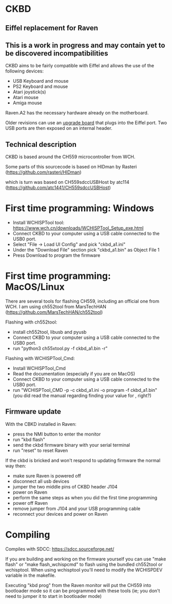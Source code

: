 # CKBD
## Eiffel replacement for Raven
## This is a work in progress and may contain yet to be discovered incompatibilities

CKBD aims to be fairly compatible with Eiffel and allows the use of the following devices:
* USB Keyboard and mouse
* PS2 Keyboard and mouse
* Atari joystick(s)
* Atari mouse
* Amiga mouse

Raven.A2 has the necessary hardware already on the motherboard.

Older revisions can use an [upgrade board](../../hw/raven/upgrades/ckbd/) that plugs into the Eiffel port.
Two USB ports are then exposed on an internal header.

## Technical description

CKBD is based around the CH559 microcontroller from WCH.

Some parts of this sourcecode is based on HIDman by Rasteri (https://github.com/rasteri/HIDman)

which is turn was based on CH559sdccUSBHost by atc114 (https://github.com/atc1441/CH559sdccUSBHost)

# First time programming: Windows
- Install WCHISPTool tool: https://www.wch.cn/downloads/WCHISPTool_Setup_exe.html
- Connect CKBD to your computer using a USB cable connected to the USB0 port.
- Select "File -> Load UI Config" and pick "ckbd_a1.ini"
- Under the "Download File" section pick "ckbd_a1.bin" as Object File 1
- Press Download to program the firmware

# First time programming: MacOS/Linux
There are several tools for flashing CH559, including an official one from WCH.
I am using ch552tool from MarsTechHAN (https://github.com/MarsTechHAN/ch552tool)

Flashing with ch552tool:
- install ch552tool, libusb and pyusb
- Connect CKBD to your computer using a USB cable connected to the USB0 port.
- run "python3 ch55xtool.py -f ckbd_a1.bin -r"

Flashing with WCHISPTool_Cmd:
- Install WCHISPTool_Cmd
- Read the documentation (especially if you are on MacOS)
- Connect CKBD to your computer using a USB cable connected to the USB0 port.
- run "WCHISPTool_CMD -p <devid> -c ckbd_a1.ini -o program -f ckbd_a1.bin"
  (you did read the manual regarding finding your value for <devid>, right?)


## Firmware update
With the CBKD installed in Raven:
   - press the NMI button to enter the monitor
   - run "kbd flash"
   - send the ckbd firmware binary with your serial terminal
   - run "reset" to reset Raven

If the ckbd is bricked and won't respond to updating firmware the normal way then:
  - make sure Raven is powered off
  - disconnect all usb devices
  - jumper the two middle pins of CKBD header J104
  - power on Raven
  - perform the same steps as when you did the first time programming
  - power off Raven
  - remove jumper from J104 and your USB programming cable
  - reconnect your devices and power on Raven


# Compiling
Compiles with SDCC: https://sdcc.sourceforge.net/

If you are building and working on the firmware yourself you can use "make flash" or "make flash_wchispcmd" to flash using the bundled ch552tool or wchisptool.
When using wchisptool you'll need to modify the WCHISPDEV variable in the makefile.

Executing "kbd prog" from the Raven monitor will put the CH559 into bootloader mode so it can be programmed with these tools (ie; you don't need to jumper it to start in bootloader mode)
